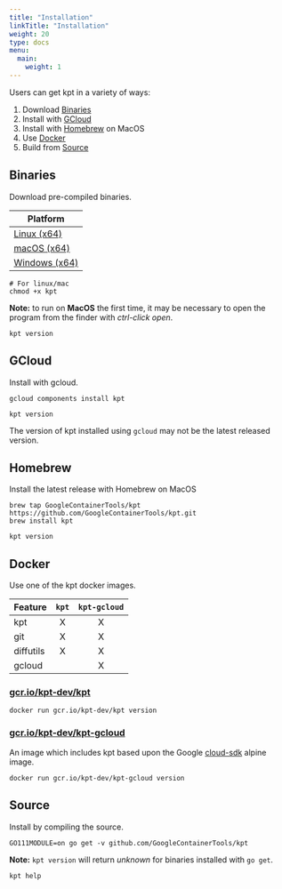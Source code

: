 ```yaml
---
title: "Installation"
linkTitle: "Installation"
weight: 20
type: docs
menu:
  main:
    weight: 1
---
```


Users can get kpt in a variety of ways:
1. Download [Binaries](#Binaries) 
1. Install with [GCloud](#GCloud)
1. Install with [Homebrew](#Homebrew) on MacOS
1. Use [Docker](#Docker)
1. Build from [Source](#Source)

## Binaries

Download pre-compiled binaries.

| Platform
| ------------------------
| [Linux (x64)][linux]
| [macOS (x64)][darwin]
| [Windows (x64)][windows]

```shell
# For linux/mac
chmod +x kpt
```

**Note:** to run on **MacOS** the first time, it may be necessary to open the
program from the finder with *ctrl-click open*.

```shell
kpt version
```

## GCloud

Install with gcloud.

```shell
gcloud components install kpt
```

```shell
kpt version
```

The version of kpt installed using `gcloud` may not be the latest released version.

## Homebrew

Install the latest release with Homebrew on MacOS

```shell
brew tap GoogleContainerTools/kpt https://github.com/GoogleContainerTools/kpt.git
brew install kpt
```

```shell
kpt version
```

## Docker

Use one of the kpt docker images.

| Feature   | `kpt` | `kpt-gcloud` |
| --------- |:-----:|:------------:|
| kpt       | X     | X            |
| git       | X     | X            |
| diffutils | X     | X            |
| gcloud    |       | X            |

### [gcr.io/kpt-dev/kpt]

```shell
docker run gcr.io/kpt-dev/kpt version
```

### [gcr.io/kpt-dev/kpt-gcloud]

An image which includes kpt based upon the Google [cloud-sdk] alpine image.

```shell
docker run gcr.io/kpt-dev/kpt-gcloud version
```

## Source

Install by compiling the source.

```shell
GO111MODULE=on go get -v github.com/GoogleContainerTools/kpt
```

**Note:** `kpt version` will return *unknown* for binaries installed
with `go get`.

```shell
kpt help
```

[gcr.io/kpt-dev/kpt]: https://console.cloud.google.com/gcr/images/kpt-dev/GLOBAL/kpt?gcrImageListsize=30
[gcr.io/kpt-dev/kpt-gcloud]: https://console.cloud.google.com/gcr/images/kpt-dev/GLOBAL/kpt-gcloud?gcrImageListsize=30
[cloud-sdk]: https://github.com/GoogleCloudPlatform/cloud-sdk-docker

[linux]: https://storage.googleapis.com/kpt-dev/latest/linux_amd64/kpt
[darwin]: https://storage.googleapis.com/kpt-dev/latest/darwin_amd64/kpt
[windows]: https://storage.googleapis.com/kpt-dev/latest/windows_amd64/kpt.exe
